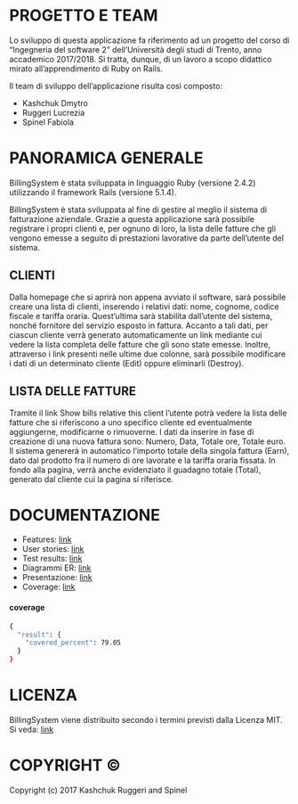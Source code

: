 
# PROGETTO E TEAM

Lo sviluppo di questa applicazione fa riferimento ad un progetto del corso di “Ingegneria del software 2” dell’Università degli studi di Trento, anno accademico 2017/2018. 
Si tratta, dunque, di un lavoro a scopo didattico mirato all’apprendimento di Ruby on Rails.

Il team di sviluppo dell’applicazione risulta così composto:
- Kashchuk Dmytro
- Ruggeri Lucrezia
- Spinel Fabiola

# PANORAMICA GENERALE 

BillingSystem è stata sviluppata in linguaggio Ruby (versione 2.4.2) utilizzando il framework Rails (versione 5.1.4).

BillingSystem è stata sviluppata al fine di gestire al meglio il sistema di fatturazione aziendale. Grazie a questa applicazione sarà possibile registrare i propri clienti e, per ognuno di loro, la lista delle fatture che gli vengono emesse a seguito di prestazioni lavorative da parte dell’utente del sistema.

## CLIENTI

Dalla homepage che si aprirà non appena avviato il software, sarà possibile creare una lista di clienti, inserendo i relativi dati: nome, cognome, codice fiscale e tariffa oraria. Quest’ultima sarà stabilita dall’utente del sistema, nonché fornitore del servizio esposto in fattura.
Accanto a tali dati, per ciascun cliente verrà generato automaticamente un link mediante cui vedere la lista completa delle fatture che gli sono state emesse. Inoltre, attraverso i link presenti nelle ultime due colonne, sarà possibile modificare i dati di un determinato cliente (Edit) oppure eliminarli (Destroy).

## LISTA DELLE FATTURE

Tramite il link Show bills relative this client l’utente potrà vedere la lista delle fatture che si riferiscono a uno specifico cliente ed eventualmente aggiungerne, modificarne o rimuoverne. I dati da inserire in fase di creazione di una nuova fattura sono: Numero, Data, Totale ore, Totale euro.
Il sistema genererà in automatico l’importo totale della singola fattura (Earn), dato dal prodotto fra il numero di ore lavorate e la tariffa oraria fissata.
In fondo alla pagina, verrà anche evidenziato il guadagno totale (Total), generato dal cliente cui la pagina si riferisce.

# DOCUMENTAZIONE
- Features: [link](features)
- User stories: [link](Assigments/userstories.txt)
- Test results: [link](Assigments/testResult.txt)
- Diagrammi ER: [link](Assigments/ER_railroady)
- Presentazione: [link](Assigments/Presentation.pdf)
- Coverage: [link](coverage)

#### coverage
```sh
{
  "result": {
    "covered_percent": 79.05
  }
}

```

  

# LICENZA

BillingSystem viene distribuito secondo i termini previsti dalla Licenza MIT.
Si veda: [link](Assigments/license.txt)

# COPYRIGHT :copyright: 

Copyright (c) 2017 Kashchuk Ruggeri and Spinel

